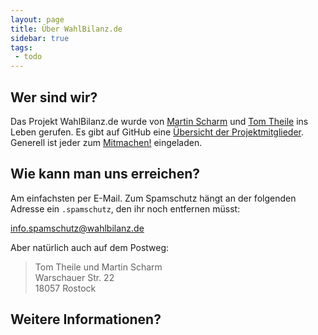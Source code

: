 ```yaml
---
layout: page
title: Über WahlBilanz.de
sidebar: true
tags:
 - todo
---
```


## Wer sind wir?

Das Projekt WahlBilanz.de wurde von [Martin Scharm](https://binfalse.de) und [Tom Theile](http://fototheile.tumblr.com/) ins Leben gerufen. Es gibt auf GitHub eine [Übersicht der Projektmitglieder](https://github.com/orgs/wahlbilanz/people). Generell ist jeder zum [Mitmachen!](/contribute/) eingeladen.


## Wie kann man uns erreichen?

<span id='spamhelp'>Am einfachsten per E-Mail. Zum Spamschutz hängt an der folgenden Adresse ein `.spamschutz`, den ihr noch entfernen müsst:</span>

<a id="mailadress" href="mailto:info.spamschutz@wahlbilanz.de?body=Bitte%20entfernen%20Sie%20den%20Text%20.spamschutz%20aus%20der%20Empfaengeradresse%20-%20Please%20delete%20.spamschutz%20from%20recipient%20address">info.spamschutz@wahlbilanz.de</a>

<script type="text/javascript">
email = document.getElementById("mailadress")
console.log (email);
email.href = email.href.replace (/info.spamschutz/g, 'info');
console.log (email);
email.href = email.href.replace (/\?.*/g, '');
console.log (email);
email.innerHTML = email.innerHTML.replace (/info.spamschutz/g, 'info');
console.log (email);
document.getElementById("spamhelp").innerHTML = "Am einfachsten per E-Mail: ";
document.getElementById("spamhelp").appendChild(email);
</script>

Aber natürlich auch auf dem Postweg:

> Tom Theile und Martin Scharm  
> Warschauer Str. 22  
> 18057 Rostock  

## Weitere Informationen?

